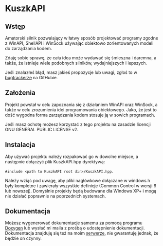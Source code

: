 KuszkAPI
==========

Wstęp
----------
Amatorski silnik pozwalający w łatwy sposób projektować programy zgodne z WinAPI, ShellAPI i WinSock używając obiektowo zorientowanych modeli do zarządzania kodem.

Zdaję sobie sprawę, że cała idea może wydawać się śmieszna i daremna, a także, że istnieje wiele podobnych silników, wydajniejszych i lepszych.

Jeśli znalazłeś błąd, masz jakieś propozycje lub uwagi, zgłoś to w <a target="_blank" href="https://github.com/Kuszki/KuszkAPI/issues">bugtrackerze</a> na GitHubie.

Założenia
----------
Projekt powstał w celu zapoznania się z działaniem WinAPI oraz WinSock, a także w celu zrozumienia idei programowania obiektowego. Jako, że jest to dość wygodna forma zarządzania kodem stosuje ją w sowich programach.

Jeśli masz ochotę możesz korzystać z tego projektu na zasadzie licencji GNU GENERAL PUBLIC LICENSE v2.

Instalacja
----------
Aby używać projektu należy rozpakować go w dowolne miejsce, a następnie dołączyć plik KuszkAPI.hpp dyrektywą:

`#include <path to KuszkAPI root dir>/KuszkAPI.hpp`.

Należy wziąć pod uwagę, aby pliki nagłówkowe dołączane w windows.h były kompletne i zawierały wszystkie definicje (Common Control w wersji 6 lub nowszej). Domyślnie projekty będą budowane dla Windows XP+ i mogą nie działać poprawnie na poprzednich systemach.

Dokumentacja
----------
Możesz wygenerować dokumentacje samemu za pomocą programu <a target="_blank" href="http://www.stack.nl/~dimitri/doxygen/index.html">Doxygen</a> lub wysłać mi maila z prośbą o udostępnienie dokumentacji. Dokumentacja znajduję się też na moim <a target="_blank" href="http://kuszki.myftp.org/slites/api">serwerze</a>, nie gwarantuję jednak, że będzie on czynny. 
